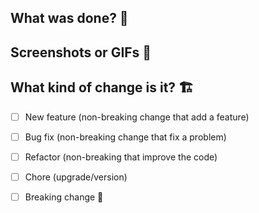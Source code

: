 ## What was done? 📝
<!-- please, explain what you did with details -->

## Screenshots or GIFs 📸
<!-- tip: use the KAP or take a snapshot with cmd + shift + 5 -->

## What kind of change is it? 🏗

- [ ] New feature (non-breaking change that add a feature)
- [ ] Bug fix (non-breaking change that fix a problem)
- [ ] Refactor (non-breaking that improve the code)
- [ ] Chore (upgrade/version)
- [ ] Breaking change 🚨

